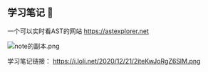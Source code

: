 ## 学习笔记 📒

一个可以实时看AST的网站
https://astexplorer.net

![note的副本.png](https://i.loli.net/2020/12/21/2iteKwJoRgZ6SlM.png)

学习笔记链接： https://i.loli.net/2020/12/21/2iteKwJoRgZ6SlM.png
